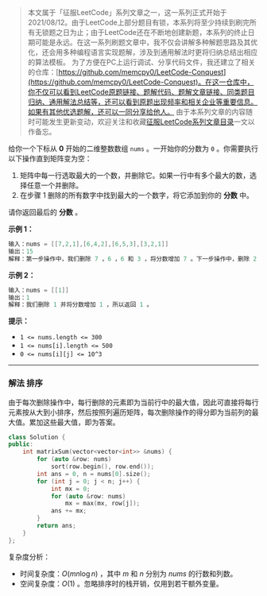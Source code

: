 > 本文属于「征服LeetCode」系列文章之一，这一系列正式开始于2021/08/12。由于LeetCode上部分题目有锁，本系列将至少持续到刷完所有无锁题之日为止；由于LeetCode还在不断地创建新题，本系列的终止日期可能是永远。在这一系列刷题文章中，我不仅会讲解多种解题思路及其优化，还会用多种编程语言实现题解，涉及到通用解法时更将归纳总结出相应的算法模板。
> <b></b>
> 为了方便在PC上运行调试、分享代码文件，我还建立了相关的仓库：[https://github.com/memcpy0/LeetCode-Conquest](https://github.com/memcpy0/LeetCode-Conquest)。在这一仓库中，你不仅可以看到LeetCode原题链接、题解代码、题解文章链接、同类题目归纳、通用解法总结等，还可以看到原题出现频率和相关企业等重要信息。如果有其他优选题解，还可以一同分享给他人。
> <b></b>
> 由于本系列文章的内容随时可能发生更新变动，欢迎关注和收藏[征服LeetCode系列文章目录](https://memcpy0.blog.csdn.net/article/details/119656559)一文以作备忘。

给你一个下标从 **0** 开始的二维整数数组 `nums` 。一开始你的分数为 `0` 。你需要执行以下操作直到矩阵变为空：

1. 矩阵中每一行选取最大的一个数，并删除它。如果一行中有多个最大的数，选择任意一个并删除。
2. 在步骤 1 删除的所有数字中找到最大的一个数字，将它添加到你的 **分数** 中。

请你返回最后的 **分数** 。

**示例 1：**
```java
输入：nums = [[7,2,1],[6,4,2],[6,5,3],[3,2,1]]
输出：15
解释：第一步操作中，我们删除 7 ，6 ，6 和 3 ，将分数增加 7 。下一步操作中，删除 2 ，4 ，5 和 2 ，将分数增加 5 。最后删除 1 ，2 ，3 和 1 ，将分数增加 3 。所以总得分为 7 + 5 + 3 = 15 。
```
**示例 2：**
```java
输入：nums = [[1]]
输出：1
解释：我们删除 1 并将分数增加 1 ，所以返回 1 。
```
**提示：**
- `1 <= nums.length <= 300`
- `1 <= nums[i].length <= 500`
- `0 <= nums[i][j] <= 10^3`

---
### 解法 排序
由于每次删除操作中，每行删除的元素即为当前行中的最大值，因此可直接将每行元素按从大到小排序，然后按照列遍历矩阵，每次删除操作的得分即为当前列的最大值。累加这些最大值，即为答案。
```cpp
class Solution {
public:
    int matrixSum(vector<vector<int>> &nums) {
        for (auto &row: nums)
            sort(row.begin(), row.end());
        int ans = 0, n = nums[0].size();
        for (int j = 0; j < n; j++) {
            int mx = 0;
            for (auto &row: nums)
                mx = max(mx, row[j]);
            ans += mx;
        }
        return ans;
    }
};
```
复杂度分析：
- 时间复杂度：$O(mn\log n)$ ，其中 $m$ 和 $n$ 分别为 $nums$ 的行数和列数。
- 空间复杂度：$O(1)$ 。忽略排序时的栈开销，仅用到若干额外变量。